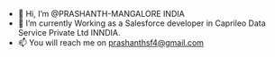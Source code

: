 - 👋 Hi, I’m @PRASHANTH-MANGALORE INDIA
- 🌱 I’m currently Working as a Salesforce developer in Caprileo Data Service Private Ltd INNDIA.
- 📫 You will reach me on prashanthsf4@gmail.com

<!---
PRASHANTH-MANGALORE/PRASHANTH-MANGALORE is a ✨ special ✨ repository because its `README.md` (this file) appears on your GitHub profile.
You can click the Preview link to take a look at your changes.
--->
